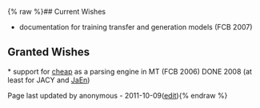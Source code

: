 {% raw %}## Current Wishes

- documentation for training transfer and generation models (FCB 2007)

## Granted Wishes

\* support for [cheap](https://blog.inductorsoftware.com/docsproto/garage/PetTop) as a parsing engine in MT (FCB 2006) DONE
2008 (at least for JACY and [JaEn](/JaEn))

Page last updated by anonymous - 2011-10-09([edit](https://github.com/delph-in/docs/wiki/LogonWishlist/_edit)){% endraw %}